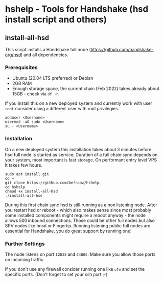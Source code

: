 # hshelp - Tools for Handshake (hsd install script and others)

## install-all-hsd

This script installs a Handshake full node (https://github.com/handshake-org/hsd) and all dependencies.

### Prerequisites
* Ubuntu (20.04 LTS preferred) or Debian
* 2GB RAM
* Enough storage space, the current chain (Feb 2022) takes already about 15GB - check via ```df -h```

If you install this on a new deployed system and currently work with user ```root``` consider using a different user with root privilegies. 

```
adduser <Username>
usermod -aG sudo <Username>
su - <Username>
````
### Installation
On a new deployed system this installation takes about 3 minutes before hsd full node is started as service. 
Duration of a full chain sync depends on your system, most important is fast storage. On performant entry level VPS it takes few hours.
```
sudo apt install git
cd ~
git clone https://github.com/befranz/hshelp
cd hshelp
chmod +x install-all-hsd
./install-all-hsd
```

During this first chain sync hsd is still running as a non listening node. After you restart hsd or reboot - which also makes sense since most probably some installed components might require a reboot anyway - the node allows 500 inbound connections. Those could be other full nodes but also SPV nodes like hnsd or Fingertip. Running listening public full nodes are essential for Handshake, you do great support by running one!

### Further Settings
The node listens on port ```12038``` and ```44806```. Make sure you allow those ports on incoming traffic.

If you don't use any firewall consider running one like ```ufw``` and set the specific ports. (Don't forget to set your ssh port ;-)
